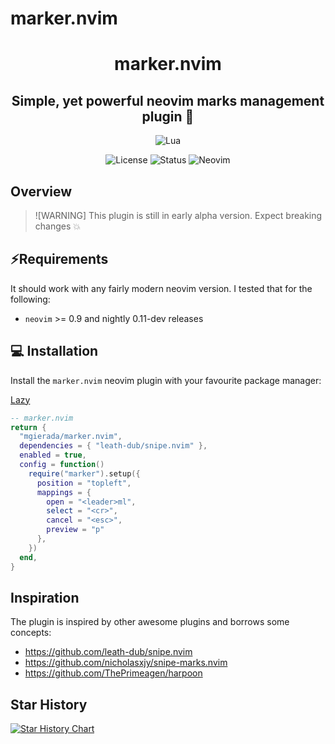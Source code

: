 # marker.nvim

<div align="center">

# marker.nvim

## Simple, yet powerful neovim marks management plugin 🔌

</div>

<div align="center">

![Lua](https://img.shields.io/badge/Made%20with%20Lua-blueviolet.svg?style=for-the-badge&logo=lua&logoColor=white)

</div>

<div align="center">

![License](https://img.shields.io/badge/License-MIT-brightgreen?style=flat-square)
![Status](https://img.shields.io/badge/Status-Beta-informational?style=flat-square)
![Neovim](https://img.shields.io/badge/Neovim-0.9+-green.svg?style=flat-square&logo=Neovim&logoColor=white)

</div>

</div>

## Overview

> ![WARNING]
> This plugin is still in early alpha version. Expect breaking changes 💥

## ⚡️Requirements

It should work with any fairly modern neovim version. I tested that for the following:

- `neovim` >= 0.9 and nightly 0.11-dev releases

## 💻 Installation

Install the `marker.nvim` neovim plugin with your favourite package manager:

[Lazy](https://github.com/folke/lazy.nvim)

```lua
-- marker.nvim
return {
  "mgierada/marker.nvim",
  dependencies = { "leath-dub/snipe.nvim" },
  enabled = true,
  config = function()
    require("marker").setup({
      position = "topleft",
      mappings = {
        open = "<leader>ml",
        select = "<cr>",
        cancel = "<esc>",
        preview = "p"
      },
    })
  end,
}
```

## Inspiration

The plugin is inspired by other awesome plugins and borrows some concepts:

- https://github.com/leath-dub/snipe.nvim
- https://github.com/nicholasxjy/snipe-marks.nvim
- https://github.com/ThePrimeagen/harpoon

## Star History

<a href="https://star-history.com/#mgierada/marker.nvim&Timeline">
 <picture>
   <source media="(prefers-color-scheme: dark)" srcset="https://api.star-history.com/svg?repos=mgierada/marker.nvim&type=Timeline&theme=dark" />
   <source media="(prefers-color-scheme: light)" srcset="https://api.star-history.com/svg?repos=mgierada/marker.nvim&type=Timeline" />
   <img alt="Star History Chart" src="https://api.star-history.com/svg?repos=mgierada/marker.nvim&type=Timeline" />
 </picture>
</a>
